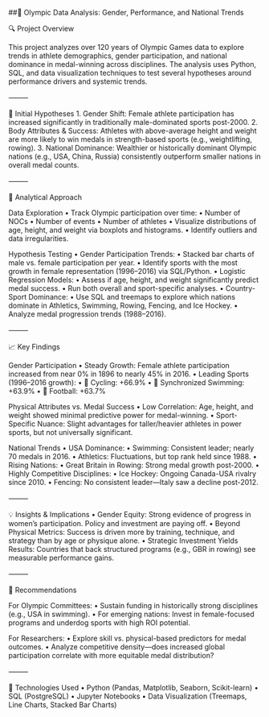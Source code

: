 ##🏅 Olympic Data Analysis: Gender, Performance, and National Trends

🔍 Project Overview

This project analyzes over 120 years of Olympic Games data to explore trends in athlete demographics, gender participation, and national dominance in medal-winning across disciplines. The analysis uses Python, SQL, and data visualization techniques to test several hypotheses around performance drivers and systemic trends.

⸻

📌 Initial Hypotheses
	1.	Gender Shift: Female athlete participation has increased significantly in traditionally male-dominated sports post-2000.
	2.	Body Attributes & Success: Athletes with above-average height and weight are more likely to win medals in strength-based sports (e.g., weightlifting, rowing).
	3.	National Dominance: Wealthier or historically dominant Olympic nations (e.g., USA, China, Russia) consistently outperform smaller nations in overall medal counts.

⸻

🧭 Analytical Approach

Data Exploration
	•	Track Olympic participation over time:
	•	Number of NOCs
	•	Number of events
	•	Number of athletes
	•	Visualize distributions of age, height, and weight via boxplots and histograms.
	•	Identify outliers and data irregularities.

Hypothesis Testing
	•	Gender Participation Trends:
	•	Stacked bar charts of male vs. female participation per year.
	•	Identify sports with the most growth in female representation (1996–2016) via SQL/Python.
	•	Logistic Regression Models:
	•	Assess if age, height, and weight significantly predict medal success.
	•	Run both overall and sport-specific analyses.
	•	Country-Sport Dominance:
	•	Use SQL and treemaps to explore which nations dominate in Athletics, Swimming, Rowing, Fencing, and Ice Hockey.
	•	Analyze medal progression trends (1988–2016).

⸻

📈 Key Findings

Gender Participation
	•	Steady Growth: Female athlete participation increased from near 0% in 1896 to nearly 45% in 2016.
	•	Leading Sports (1996–2016 growth):
	•	🥇 Cycling: +66.9%
	•	🥈 Synchronized Swimming: +63.9%
	•	🥉 Football: +63.7%

Physical Attributes vs. Medal Success
	•	Low Correlation: Age, height, and weight showed minimal predictive power for medal-winning.
	•	Sport-Specific Nuance: Slight advantages for taller/heavier athletes in power sports, but not universally significant.

National Trends
	•	USA Dominance:
	•	Swimming: Consistent leader; nearly 70 medals in 2016.
	•	Athletics: Fluctuations, but top rank held since 1988.
	•	Rising Nations:
	•	Great Britain in Rowing: Strong medal growth post-2000.
	•	Highly Competitive Disciplines:
	•	Ice Hockey: Ongoing Canada-USA rivalry since 2010.
	•	Fencing: No consistent leader—Italy saw a decline post-2012.

⸻

💡 Insights & Implications
	•	Gender Equity: Strong evidence of progress in women’s participation. Policy and investment are paying off.
	•	Beyond Physical Metrics: Success is driven more by training, technique, and strategy than by age or physique alone.
	•	Strategic Investment Yields Results: Countries that back structured programs (e.g., GBR in rowing) see measurable performance gains.

⸻

🎯 Recommendations

For Olympic Committees:
	•	Sustain funding in historically strong disciplines (e.g., USA in swimming).
	•	For emerging nations: Invest in female-focused programs and underdog sports with high ROI potential.

For Researchers:
	•	Explore skill vs. physical-based predictors for medal outcomes.
	•	Analyze competitive density—does increased global participation correlate with more equitable medal distribution?

⸻

📂 Technologies Used
	•	Python (Pandas, Matplotlib, Seaborn, Scikit-learn)
	•	SQL (PostgreSQL)
	•	Jupyter Notebooks
	•	Data Visualization (Treemaps, Line Charts, Stacked Bar Charts)
